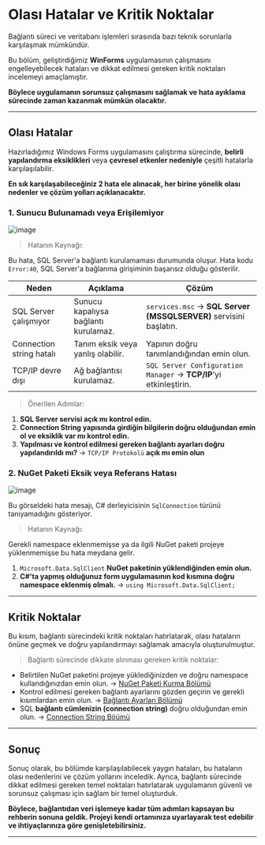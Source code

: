 # Olası Hatalar ve Kritik Noktalar

Bağlantı süreci ve veritabanı işlemleri sırasında bazı teknik sorunlarla karşılaşmak mümkündür.

Bu bölüm, geliştirdiğimiz **WinForms** uygulamasının çalışmasını engelleyebilecek hataları ve dikkat edilmesi gereken kritik noktaları incelemeyi amaçlamıştır.

**Böylece uygulamanın sorunsuz çalışmasını sağlamak ve hata ayıklama sürecinde zaman kazanmak mümkün olacaktır.**

---

## Olası Hatalar

Hazırladığımız Windows Forms uygulamasını çalıştırma sürecinde, **belirli yapılandırma eksiklikleri** veya **çevresel etkenler nedeniyle** çeşitli hatalarla karşılaşılabilir.

**En sık karşılaşabileceğiniz 2 hata ele alınacak, her birine yönelik olası nedenler ve çözüm yolları açıklanacaktır.**

### 1. Sunucu Bulunamadı veya Erişilemiyor

![image](https://github.com/user-attachments/assets/a443b833-ef57-4ff2-83d6-3a4894f0e94a)

> Hatanın Kaynağı:

Bu hata, SQL Server'a bağlantı kurulamaması durumunda oluşur. Hata kodu `Error:40`, SQL Server'a bağlanma girişiminin başarısız olduğu gösterilir.

| **Neden**                 | **Açıklama**                             | **Çözüm**                                                              |
|---------------------------|------------------------------------------|------------------------------------------------------------------------|
| SQL Server çalışmıyor     | Sunucu kapalıysa bağlantı kurulamaz.     | `services.msc` → **SQL Server (MSSQLSERVER)** servisini başlatın.     |
| Connection string hatalı  | Tanım eksik veya yanlış olabilir.        | Yapının doğru tanımlandığından emin olun.                             |
| TCP/IP devre dışı         | Ağ bağlantısı kurulamaz.                 | `SQL Server Configuration Manager` → **TCP/IP**’yi etkinleştirin.     |

> Önerilen Adımlar:

1. **SQL Server servisi açık mı kontrol edin.**
2. **Connection String yapısında girdiğin bilgilerin doğru olduğundan emin ol ve eksiklik var mı kontrol edin.**
3. **Yapılması ve kontrol edilmesi gereken bağlantı ayarları doğru yapılandırıldı mı?** → `TCP/IP Protokolü` **açık mı emin olun**


### 2. NuGet Paketi Eksik veya Referans Hatası

![image](https://github.com/user-attachments/assets/e6975178-8f2d-4741-8988-1bd295ceb562)

Bu görseldeki hata mesajı, C# derleyicisinin `SqlConnection` türünü tanıyamadığını gösteriyor.

> Hatanın Kaynağı:

Gerekli namespace eklenmemişse ya da ilgili NuGet paketi projeye yüklenmemişse bu hata meydana gelir.

1. `Microsoft.Data.SqlClient` **NuGet paketinin yüklendiğinden emin olun.**
2. **C#'ta yapmış olduğunuz form uygulamasının kod kısmına doğru namespace eklenmiş olmalı.** → `using Microsoft.Data.SqlClient;`

---

## Kritik Noktalar 

Bu kısım, bağlantı sürecindeki kritik noktaları hatırlatarak, olası hataların önüne geçmek ve doğru yapılandırmayı sağlamak amacıyla oluşturulmuştur.

> Bağlantı sürecinde dikkate alınması gereken kritik noktalar:

- Belirtilen NuGet paketini projeye yüklediğinizden ve doğru namespace kullandığınızdan emin olun. → [NuGet Paketi Kurma Bölümü](./02-nuget-paketi-kurma.md)
- Kontrol edilmesi gereken bağlantı ayarlarını gözden geçirin ve gerekli kısımlardan emin olun. → [Bağlantı Ayarları Bölümü](./03-baglanti-ayarlari.md)
- SQL **bağlantı cümlenizin (connection string)** doğru olduğundan emin olun. → [Connection String Böümü](./04-connection-string.md)

---

## Sonuç

Sonuç olarak, bu bölümde karşılaşılabilecek yaygın hataları, bu hataların olası nedenlerini ve çözüm yollarını inceledik. Ayrıca, bağlantı sürecinde dikkat edilmesi gereken temel noktaları hatırlatarak uygulamanın güvenli ve sorunsuz çalışması için sağlam bir temel oluşturduk.

**Böylece, bağlantıdan veri işlemeye kadar tüm adımları kapsayan bu rehberin sonuna geldik. Projeyi kendi ortamınıza uyarlayarak test edebilir ve ihtiyaçlarınıza göre genişletebilirsiniz.**

---
